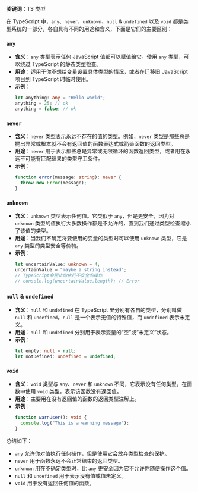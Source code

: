 **关键词**：TS 类型

在 TypeScript 中，`any`、`never`、`unknown`、`null` & `undefined` 以及 `void` 都是类型系统的一部分，各自具有不同的用途和含义，下面是它们的主要区别：

### `any`

- **含义**：`any` 类型表示任何 JavaScript 值都可以赋值给它。使用 `any` 类型，可以绕过 TypeScript 的静态类型检查。
- **用途**：适用于你不想给变量设置具体类型的情况，或者在迁移旧 JavaScript 项目到 TypeScript 时临时使用。
- **示例**：
  ```typescript
  let anything: any = "Hello world";
  anything = 25; // ok
  anything = false; // ok
  ```

### `never`

- **含义**：`never` 类型表示永远不存在的值的类型。例如，`never` 类型是那些总是抛出异常或根本就不会有返回值的函数表达式或箭头函数的返回类型。
- **用途**：`never` 用于表示那些总是异常或无限循环的函数返回类型，或者用在永远不可能有匹配结果的类型守卫条件。
- **示例**：
  ```typescript
  function error(message: string): never {
    throw new Error(message);
  }
  ```

### `unknown`

- **含义**：`unknown` 类型表示任何值。它类似于 `any`，但是更安全，因为对 `unknown` 类型的值执行大多数操作都是不允许的，直到我们通过类型检查缩小了该值的类型。
- **用途**：当我们不确定将要使用的变量的类型时可以使用 `unknown` 类型，它是 `any` 类型的类型安全等价物。
- **示例**：
  ```typescript
  let uncertainValue: unknown = 4;
  uncertainValue = "maybe a string instead";
  // TypeScript会阻止你执行不安全的操作
  // console.log(uncertainValue.length); // Error
  ```

### `null` & `undefined`

- **含义**：`null` 和 `undefined` 在 TypeScript 里分别有各自的类型，分别叫做 `null` 和 `undefined`。`null` 是一个表示无值的特殊值，而 `undefined` 表示未定义。
- **用途**：`null` 和 `undefined` 分别用于表示变量的“空”或“未定义”状态。
- **示例**：
  ```typescript
  let empty: null = null;
  let notDefined: undefined = undefined;
  ```

### `void`

- **含义**：`void` 类型与 `any`、`never` 和 `unknown` 不同，它表示没有任何类型。在函数中使用 `void` 类型，表示该函数没有返回值。
- **用途**：主要用在没有返回值的函数的返回类型注解上。
- **示例**：
  ```typescript
  function warnUser(): void {
    console.log("This is a warning message");
  }
  ```

总结如下：

- `any` 允许你对值执行任何操作，但是使用它会放弃类型检查的保护。
- `never` 用于函数永远不会正常结束的返回类型。
- `unknown` 用在不确定类型时，比 `any` 更安全因为它不允许你随便操作这个值。
- `null` 和 `undefined` 用于表示没有值或值未定义。
- `void` 用于没有返回任何值的函数。
